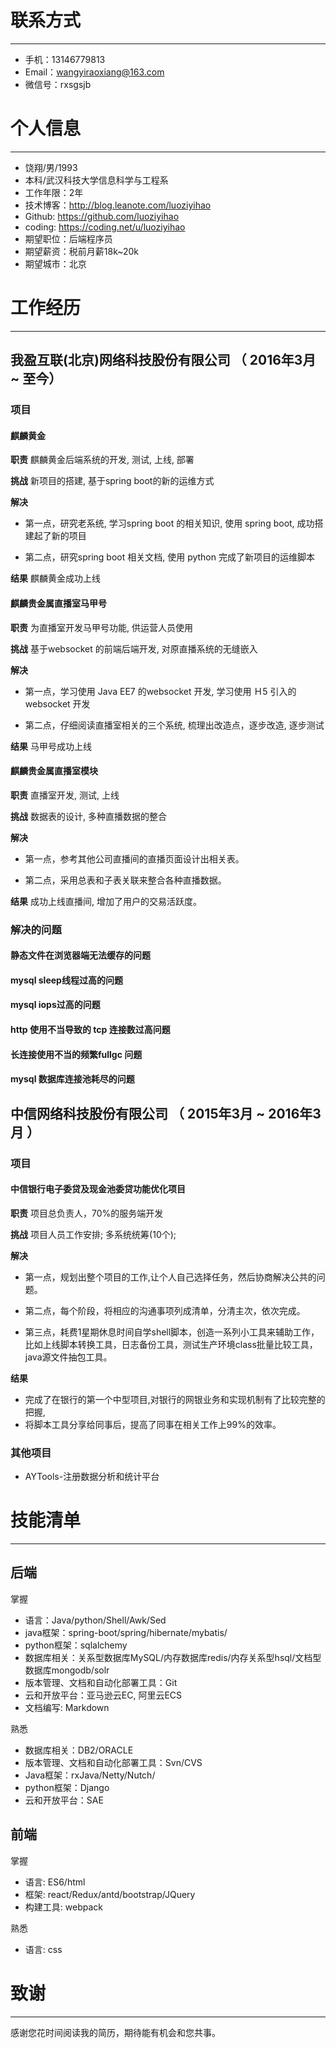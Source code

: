 
# 联系方式
---

- 手机：13146779813
- Email：wangyiraoxiang@163.com
- 微信号：rxsgsjb


# 个人信息
---

- 饶翔/男/1993 
- 本科/武汉科技大学信息科学与工程系 
- 工作年限：2年
- 技术博客：http://blog.leanote.com/luoziyihao
- Github: https://github.com/luoziyihao
- coding: https://coding.net/u/luoziyihao
- 期望职位：后端程序员
- 期望薪资：税前月薪18k~20k
- 期望城市：北京

# 工作经历
---

## 我盈互联(北京)网络科技股份有限公司 （ 2016年3月 ~ 至今）

### 项目

#### 麒麟黄金

**职责** 麒麟黄金后端系统的开发, 测试, 上线, 部署

**挑战** 新项目的搭建, 基于spring boot的新的运维方式

**解决**

- 第一点，研究老系统, 学习spring boot 的相关知识, 使用 spring boot, 成功搭建起了新的项目

- 第二点，研究spring boot 相关文档, 使用 python 完成了新项目的运维脚本

**结果** 麒麟黄金成功上线

#### 麒麟贵金属直播室马甲号

**职责** 为直播室开发马甲号功能, 供运营人员使用

**挑战** 基于websocket 的前端后端开发, 对原直播系统的无缝嵌入

**解决**

- 第一点，学习使用 Java EE7 的websocket 开发, 学习使用 Ｈ5 引入的 websocket 开发

- 第二点，仔细阅读直播室相关的三个系统, 梳理出改造点，逐步改造, 逐步测试

**结果** 马甲号成功上线

#### 麒麟贵金属直播室模块

**职责** 直播室开发, 测试, 上线

**挑战** 数据表的设计, 多种直播数据的整合

**解决**

- 第一点，参考其他公司直播间的直播页面设计出相关表。

- 第二点，采用总表和子表关联来整合各种直播数据。

**结果** 成功上线直播间, 增加了用户的交易活跃度。

### 解决的问题

#### 静态文件在浏览器端无法缓存的问题
#### mysql sleep线程过高的问题
#### mysql iops过高的问题
#### http 使用不当导致的 tcp 连接数过高问题
#### 长连接使用不当的频繁fullgc 问题
#### mysql 数据库连接池耗尽的问题

## 中信网络科技股份有限公司 （ 2015年3月 ~ 2016年3月 ）

### 项目

#### 中信银行电子委贷及现金池委贷功能优化项目 

**职责** 项目总负责人，70%的服务端开发

**挑战** 项目人员工作安排; 多系统统筹(10个);

**解决**

- 第一点，规划出整个项目的工作,让个人自己选择任务，然后协商解决公共的问题。

- 第二点，每个阶段，将相应的沟通事项列成清单，分清主次，依次完成。

- 第三点，耗费1星期休息时间自学shell脚本，创造一系列小工具来辅助工作， 比如上线脚本转换工具，日志备份工具，测试生产环境class批量比较工具，java源文件抽包工具。

**结果** 
- 完成了在银行的第一个中型项目,对银行的网银业务和实现机制有了比较完整的把握, 
- 将脚本工具分享给同事后，提高了同事在相关工作上99%的效率。

### 其他项目

- AYTools-注册数据分析和统计平台



# 技能清单
---

## 后端

掌握

- 语言：Java/python/Shell/Awk/Sed
- java框架：spring-boot/spring/hibernate/mybatis/
- python框架：sqlalchemy
- 数据库相关：关系型数据库MySQL/内存数据库redis/内存关系型hsql/文档型数据库mongodb/solr
- 版本管理、文档和自动化部署工具：Git
- 云和开放平台：亚马逊云EC, 阿里云ECS
- 文档编写: Markdown

熟悉

- 数据库相关：DB2/ORACLE
- 版本管理、文档和自动化部署工具：Svn/CVS
- Java框架：rxJava/Netty/Nutch/
- python框架：Django
- 云和开放平台：SAE

## 前端

掌握

- 语言: ES6/html
- 框架: react/Redux/antd/bootstrap/JQuery
- 构建工具: webpack

熟悉

- 语言: css

# 致谢
---

感谢您花时间阅读我的简历，期待能有机会和您共事。
